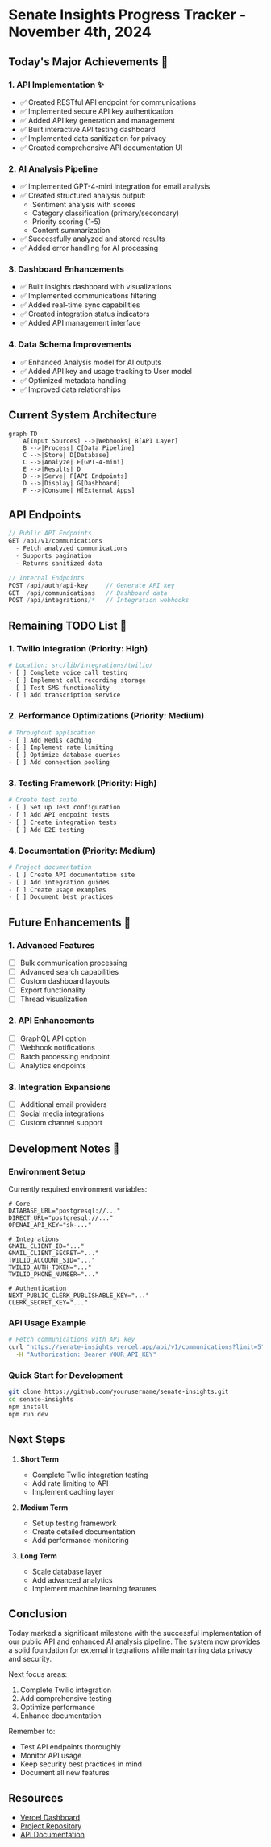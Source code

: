 # Senate Insights Progress Tracker - November 4th, 2024

## Today's Major Achievements 🎯

### 1. API Implementation ✨
- ✅ Created RESTful API endpoint for communications
- ✅ Implemented secure API key authentication
- ✅ Added API key generation and management
- ✅ Built interactive API testing dashboard
- ✅ Implemented data sanitization for privacy
- ✅ Created comprehensive API documentation UI

### 2. AI Analysis Pipeline
- ✅ Implemented GPT-4-mini integration for email analysis
- ✅ Created structured analysis output:
  - Sentiment analysis with scores
  - Category classification (primary/secondary)
  - Priority scoring (1-5)
  - Content summarization
- ✅ Successfully analyzed and stored results
- ✅ Added error handling for AI processing

### 3. Dashboard Enhancements
- ✅ Built insights dashboard with visualizations
- ✅ Implemented communications filtering
- ✅ Added real-time sync capabilities
- ✅ Created integration status indicators
- ✅ Added API management interface

### 4. Data Schema Improvements
- ✅ Enhanced Analysis model for AI outputs
- ✅ Added API key and usage tracking to User model
- ✅ Optimized metadata handling
- ✅ Improved data relationships

## Current System Architecture

```mermaid
graph TD
    A[Input Sources] -->|Webhooks| B[API Layer]
    B -->|Process| C[Data Pipeline]
    C -->|Store| D[Database]
    C -->|Analyze| E[GPT-4-mini]
    E -->|Results| D
    D -->|Serve| F[API Endpoints]
    D -->|Display| G[Dashboard]
    F -->|Consume| H[External Apps]
```

## API Endpoints

```typescript
// Public API Endpoints
GET /api/v1/communications
  - Fetch analyzed communications
  - Supports pagination
  - Returns sanitized data

// Internal Endpoints
POST /api/auth/api-key     // Generate API key
GET  /api/communications   // Dashboard data
POST /api/integrations/*   // Integration webhooks
```

## Remaining TODO List 📝

### 1. Twilio Integration (Priority: High)
```bash
# Location: src/lib/integrations/twilio/
- [ ] Complete voice call testing
- [ ] Implement call recording storage
- [ ] Test SMS functionality
- [ ] Add transcription service
```

### 2. Performance Optimizations (Priority: Medium)
```bash
# Throughout application
- [ ] Add Redis caching
- [ ] Implement rate limiting
- [ ] Optimize database queries
- [ ] Add connection pooling
```

### 3. Testing Framework (Priority: High)
```bash
# Create test suite
- [ ] Set up Jest configuration
- [ ] Add API endpoint tests
- [ ] Create integration tests
- [ ] Add E2E testing
```

### 4. Documentation (Priority: Medium)
```bash
# Project documentation
- [ ] Create API documentation site
- [ ] Add integration guides
- [ ] Create usage examples
- [ ] Document best practices
```

## Future Enhancements 🚀

### 1. Advanced Features
- [ ] Bulk communication processing
- [ ] Advanced search capabilities
- [ ] Custom dashboard layouts
- [ ] Export functionality
- [ ] Thread visualization

### 2. API Enhancements
- [ ] GraphQL API option
- [ ] Webhook notifications
- [ ] Batch processing endpoint
- [ ] Analytics endpoints

### 3. Integration Expansions
- [ ] Additional email providers
- [ ] Social media integrations
- [ ] Custom channel support

## Development Notes 📝

### Environment Setup
Currently required environment variables:
```env
# Core
DATABASE_URL="postgresql://..."
DIRECT_URL="postgresql://..."
OPENAI_API_KEY="sk-..."

# Integrations
GMAIL_CLIENT_ID="..."
GMAIL_CLIENT_SECRET="..."
TWILIO_ACCOUNT_SID="..."
TWILIO_AUTH_TOKEN="..."
TWILIO_PHONE_NUMBER="..."

# Authentication
NEXT_PUBLIC_CLERK_PUBLISHABLE_KEY="..."
CLERK_SECRET_KEY="..."
```

### API Usage Example
```bash
# Fetch communications with API key
curl "https://senate-insights.vercel.app/api/v1/communications?limit=5" \
  -H "Authorization: Bearer YOUR_API_KEY"
```

### Quick Start for Development
```bash
git clone https://github.com/yourusername/senate-insights.git
cd senate-insights
npm install
npm run dev
```

## Next Steps

1. **Short Term**
   - Complete Twilio integration testing
   - Add rate limiting to API
   - Implement caching layer

2. **Medium Term**
   - Set up testing framework
   - Create detailed documentation
   - Add performance monitoring

3. **Long Term**
   - Scale database layer
   - Add advanced analytics
   - Implement machine learning features

## Conclusion

Today marked a significant milestone with the successful implementation of our public API and enhanced AI analysis pipeline. The system now provides a solid foundation for external integrations while maintaining data privacy and security.

Next focus areas:
1. Complete Twilio integration
2. Add comprehensive testing
3. Optimize performance
4. Enhance documentation

Remember to:
- Test API endpoints thoroughly
- Monitor API usage
- Keep security best practices in mind
- Document all new features

## Resources
- [Vercel Dashboard](https://vercel.com)
- [Project Repository](https://github.com/yourusername/senate-insights)
- [API Documentation](https://senate-insights.vercel.app/dashboard/api)